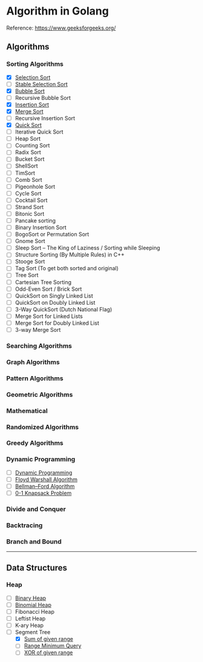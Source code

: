 # Algorithm in Golang

Reference: https://www.geeksforgeeks.org/

## Algorithms
### Sorting Algorithms
- [x] [Selection Sort](https://www.geeksforgeeks.org/selection-sort/)
- [ ] [Stable Selection Sort](https://www.geeksforgeeks.org/stable-selection-sort/)
- [x] [Bubble Sort](https://www.geeksforgeeks.org/bubble-sort/)
- [ ] Recursive Bubble Sort
- [x] [Insertion Sort](https://www.geeksforgeeks.org/insertion-sort/)
- [x] [Merge Sort](https://www.geeksforgeeks.org/merge-sort/)
- [ ] Recursive Insertion Sort
- [x] [Quick Sort](https://www.geeksforgeeks.org/quick-sort/)
- [ ] Iterative Quick Sort
- [ ] Heap Sort
- [ ] Counting Sort
- [ ] Radix Sort
- [ ] Bucket Sort
- [ ] ShellSort
- [ ] TimSort
- [ ] Comb Sort
- [ ] Pigeonhole Sort
- [ ] Cycle Sort
- [ ] Cocktail Sort
- [ ] Strand Sort
- [ ] Bitonic Sort
- [ ] Pancake sorting
- [ ] Binary Insertion Sort
- [ ] BogoSort or Permutation Sort
- [ ] Gnome Sort
- [ ] Sleep Sort – The King of Laziness / Sorting while Sleeping
- [ ] Structure Sorting (By Multiple Rules) in C++
- [ ] Stooge Sort
- [ ] Tag Sort (To get both sorted and original)
- [ ] Tree Sort
- [ ] Cartesian Tree Sorting
- [ ] Odd-Even Sort / Brick Sort
- [ ] QuickSort on Singly Linked List
- [ ] QuickSort on Doubly Linked List
- [ ] 3-Way QuickSort (Dutch National Flag)
- [ ] Merge Sort for Linked Lists
- [ ] Merge Sort for Doubly Linked List
- [ ] 3-way Merge Sort

### Searching Algorithms

### Graph Algorithms

### Pattern Algorithms

### Geometric Algorithms

### Mathematical

### Randomized Algorithms

### Greedy Algorithms

### Dynamic Programming
- [ ] [Dynamic Programming](https://www.geeksforgeeks.org/fundamentals-of-algorithms/#DynamicProgramming)
- [ ] [Floyd Warshall Algorithm](https://www.geeksforgeeks.org/floyd-warshall-algorithm-dp-16/)
- [ ] [Bellman–Ford Algorithm](https://www.geeksforgeeks.org/bellman-ford-algorithm-dp-23/)
- [ ] [0-1 Knapsack Problem](https://www.geeksforgeeks.org/0-1-knapsack-problem-dp-10/)

### Divide and Conquer

### Backtracing

### Branch and Bound

---


## Data Structures
### Heap
- [ ] [Binary Heap](http://geeksquiz.com/binary-heap/)
- [ ] [Binomial Heap](https://www.geeksforgeeks.org/binomial-heap-2/)
- [ ] Fibonacci Heap
- [ ] Leftist Heap
- [ ] K-ary Heap
- [ ] Segment Tree
  - [x] [Sum of given range](https://www.geeksforgeeks.org/segment-tree-set-1-sum-of-given-range/)
  - [ ] [Range Minimum Query](https://www.geeksforgeeks.org/segment-tree-set-1-range-minimum-query/)
  - [ ] [XOR of given range](https://www.geeksforgeeks.org/segment-tree-set-3-xor-given-range/)